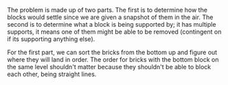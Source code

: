 The problem is made up of two parts. The first is to determine how the blocks would settle since we are given a snapshot of them in the air. The second is to determine what a block is being supported by; it has multiple supports, it means one of them might be able to be removed (contingent on if its supporting anything else).

For the first part, we can sort the bricks from the bottom up and figure out where they will land in order. The order for bricks with the bottom block on the same level shouldn't matter because they shouldn't be able to block each other, being straight lines.